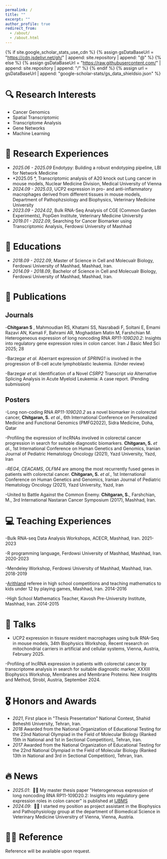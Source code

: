 ```yaml
---
permalink: /
title: ""
excerpt: ""
author_profile: true
redirect_from: 
  - /about/
  - /about.html
---
```


{% if site.google_scholar_stats_use_cdn %}
{% assign gsDataBaseUrl = "https://cdn.jsdelivr.net/gh/" | append: site.repository | append: "@" %}
{% else %}
{% assign gsDataBaseUrl = "https://raw.githubusercontent.com/" | append: site.repository | append: "/" %}
{% endif %}
{% assign url = gsDataBaseUrl | append: "google-scholar-stats/gs_data_shieldsio.json" %}

<span class='anchor' id='about-me'></span>
# 🔍 Research Interests
- Cancer Genomics
- Spatial Transcriptomic
- Transcriptome Analysis
- Gene Networks
- Machine Learning

# 🧬 Research Experiences
- *2025.06 - 2025.09* Endotypy: Building a robust endotyping pipeline, LBI for Network Medicine
- *2025.05 *, Transcriptomic analysis of A20 knock out Lung cancer in mouse models, Nuclear Medicine Division, Medical University of Vienna
- *2024.09 - 2025.03*, UCP2 expression in pro- and anti-inflammatory macrophages derived from different tissues in mouse models, Department of Pathophzsiology and Biophysics, Veterinary Medicine University
- *2023.09 - 2024.02*, Bulk RNA-Seq Analysis of CGE (Common Garden Experiments), PopGen Institute, Veterinary Medicine University
- *2019.01 - 2022.09*, Searching for Cancer Biomarker using  Transcriptomic Analysis, Ferdowsi University of Mashhad
   
# 📖 Educations
- *2018.09 - 2022.09*, Master of Science in Cell and Molecualr Biology, Ferdowsi University of Mashhad, Mashhad, Iran. 
- *2014.09 - 2018.09*, Bachelor of Science in Cell and Molecualr Biology, Ferdowsi University of Mashhad, Mashhad, Iran.


# 📝 Publications 
## Journals
-**Chitgaran S** , Mahmoudian RS, Khatami SS, Nasrabadi F, Soltani E, Emami Razavi AN, Kamali F, Bahrami AR, Moghaddam Matin M, Farshchian M. Heterogeneous expression of long noncoding RNA _RP11-109D20.2_: Insights into regulatory gene expression roles in colon cancer. Iran J Basic Med Sci 2025; 28

-Barzegar _et al._ Aberrant expression of _SPRING1_ is involved in the progression of B-cell acute lymphoblastic leukemia. (Under review)

-Barzegar _et al._ Identification of a Novel _CSRP2_ Transcript _via_ Alternative Splicing Analysis in Acute Myeloid Leukemia: A case report. (Pending submission)

## Posters
-Long non-coding RNA _RP11-109D20.2_ as a novel biomarker in colorectal cancer, **Chitgaran, S.** _et al._, 6th International Conference on Personalized Medicine and Functional Genomics (PMFG2022), Sidra Medicine, Doha, Qatar

-Profiling the expression of lncRNAs involved in colorectal cancer progression in search for suitable diagnostic biomarkers. **Chitgaran, S.** _et al._, 1st International Conference on Human Genetics and Genomics, Iranian Journal of Pediatric Hematology Oncology (2021), Yazd University, Yazd, Iran

-_REG4_, _CEACAMS_, _OLFM4_ are among the most recurrently fused genes in patients with colorectal cancer. **Chitgaran, S.** _et al._, 1st International Conference on Human Genetics and Genomics, Iranian Journal of Pediatric Hematology Oncology (2021), Yazd University, Yazd, Iran

-United to Battle Against the Common Enemy. **Chitgaran, S.**, Farshchian, M., 3rd International Nastaran Cancer Symposium (2017), Mashhad, Iran.

<!--<div class='paper-box'><div class='paper-box-image'><div><div class="badge">CVPR 2016</div><img src='images/500x300.png' alt="sym" width="100%"></div></div>
<div class='paper-box-text' markdown="1">-->


# 💻 Teaching Experiences

-Bulk RNA-seq Data Analysis Workshops, ACECR,  Mashhad, Iran. 2021-2023

-R programming language, Ferdowsi University of Mashhad, Mashhad, Iran. 2020-2023

-Mendeley Workshop, Ferdowsi University of Mashhad, Mashhad, Iran. 2018-2019                           				        	  	                  

-[Arithland](http://arith.land/en) referee in high school competitions and teaching mathematics to kids under 12 by playing games, Mashhad, Iran. 2014-2016

-High School Mathematics Teacher, Kavosh Pre-University Institute, Mashhad, Iran. 2014-2015


# 💬 Talks
<!-- Add slides -->
- UCP2 expression in tissure resident macrophages using bulk RNA-Seq in mouse models, 34th Biophysics Workshop, Recent research on mitochondrial carriers in artificial and cellular systems, Vienna, Austria, February 2025.
  
-Profiling of lncRNA expression in patients with colorectal cancer by transcriptome analysis in search for suitable diagnostic marker, XXXIII Biophysics Workshop, Membranes and Membrane Proteins: New Insights and Method, Strobl, Austria, September 2024.

# 🎖 Honors and Awards
- *2021*, First place in "Thesis Presentation" National Contest, Shahid Beheshti University, Tehran, Iran.
- *2018* Awarded from the National Organization of Educational Testing for the 23nd National Olympiad in the Field of Molecular Biology (Ranked 15th in National and 1st in Sectional Competition), Tehran, Iran.
- *2017* Awarded from the National Organization of Educational Testing for the 22nd National Olympiad in the Field of Molecular Biology (Ranked 13th in National and 3rd in Sectional Competition), Tehran, Iran.


# 🔥 News
- *2025.01*: &nbsp;🎉🎉 My master thesis paper "Heterogeneous expression of long noncoding RNA RP11-109D20.2: Insights into regulatory gene expression roles in colon cancer" is published at [IJBMS](https://ijbms.mums.ac.ir/article_25493.html)
- *2024.09*: &nbsp;🎉🎉 I started my position as project assistant in the Biophysics and Pathophysiology group at the department of Biomedical Science in Veterinary Medicine Universitry of Vienna, Vienna, Austria.
 

# 🧑‍🏫 Reference
Reference will be available upon request.
